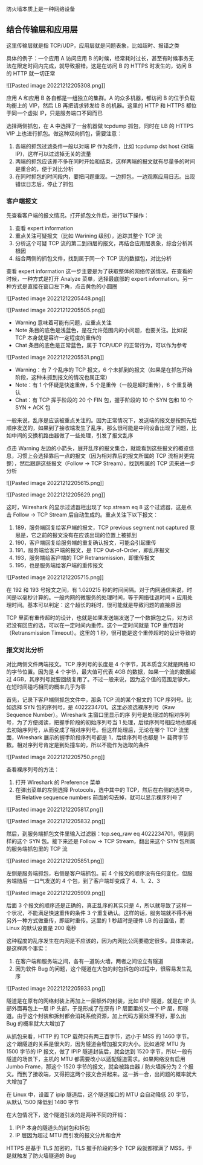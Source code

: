 防火墙本质上是一种网络设备

## 结合传输层和应用层

这里传输层就是指 TCP/UDP，应用层就是问题表象，比如超时、报错之类

具体的例子：一个应用 A 访问应用 B 的时候，经常耗时过长，甚至有时候事务无法在限定时间内完成，就导致报错。这是在访问 B 的 HTTPS 时发生的，访问 B 的 HTTP 就一切正常

![[Pasted image 20221212205308.png]]

应用 A 和应用 B 各自都是一组独立的集群。A 的众多机器，都访问 B 的位于负载均衡上的 VIP，然后 LB 再把请求转发给 B 的机器。这里的 HTTP 和 HTTPS 都位于同一个虚拟 IP，只是服务端口不同而已

选择两侧抓包，在 A 中选择了一台机器做 tcpdump 抓包，同时在 LB 的 HTTPS VIP 上也进行抓包。做这种双向抓包，需要注意：
1. 各端的抓包过滤条件一般以对端 IP 作为条件，比如 tcpdump dst host {对端 IP}，这样可以过滤掉无关的流量
2. 两端的抓包应该差不多在同时开始和结束，这样两端的报文就有尽量多的时间是重合的，便于对比分析
3. 在同时抓包的时间段内，要把问题重现。一边抓包，一边观察应用日志。出现错误日志后，停止了抓包

### 客户端报文

先查看客户端的报文情况。打开抓包文件后，进行以下操作：
1. 查看 expert information
2. 重点关注可疑报文（比如 Warining 级别），追踪其整个 TCP 流
3. 分析这个可疑 TCP 流的第二到四层的报文，再结合应用层表象，综合分析其根因
4. 结合两侧的抓包文件，找到属于同一个 TCP 流的数据包，对比分析

查看 expert information 这一步主要是为了获取整体的网络传送情况。在查看的时候，一种方式是打开 Analyze 菜单，选择最底部的 expert information。另一种方式是直接在窗口左下角，点击黄色的小圆圈

![[Pasted image 20221212205448.png]]

![[Pasted image 20221212205505.png]]

- Warning 意味着可能有问题，应重点关注
- Note 条目的底色是浅蓝色，是在允许范围内的小问题，也要关注。比如说 TCP 本身就是容许一定程度的重传的
- Chat 条目的底色是正常蓝色，属于 TCP/UDP 的正常行为，可以作为参考

![[Pasted image 20221212205531.png]]

- Warning：有 7 个乱序的 TCP 报文，6 个未抓到的报文（如果是在抓包开始阶段，这种未抓到报文的情况也属正常）
- Note：有 1 个怀疑是快速重传，5 个是重传（一般是超时重传），6 个重复确认
- Chat：有 TCP 挥手阶段的 20 个 FIN 包，握手阶段的 10 个 SYN 包和 10 个 SYN + ACK 包

一般来说，乱序是应该被重点关注的。因为正常情况下，发送端的报文是按照先后顺序发送的，如果到了接收端发生了乱序，那么很可能是中间设备出现了问题，比如中间的交换机路由器做了一些处理，引发了报文乱序

点击 Warning 左边的小箭头，展开乱序的报文集合，就能看到这些报文的概览信息，习惯上会选择靠后一点的报文（因为相对靠后的报文所属的 TCP 流相对更完整），然后跟踪这些报文（Follow -> TCP Stream），找到所属的 TCP 流来进一步分析

![[Pasted image 20221212205615.png]]

![[Pasted image 20221212205629.png]]

这时，Wireshark 的显示过滤器栏出现了 tcp.stream eq 8 这个过滤器，这是点击 Follow -> TCP Stream 后自动生成的。重点关注下以下报文：
1. 189，服务端回复给客户端的报文，TCP previous segment not captured 意思是，它之前的报文没有在应该出现的位置上被抓到
2. 190，客户端回复给服务端的重复确认报文，可能会引起重传
3. 191，服务端给客户端的报文，是 TCP Out-of-Order，即乱序报文
4. 193，服务端给客户端的 TCP Retransmission，即重传报文
5. 195，也是服务端给客户端的重传报文

![[Pasted image 20221212205715.png]]

在 192 和 193 号报文之间，有 1.020215 秒的时间间隔。对于内网通信来说，时间是以毫秒计算的。一般内网的微服务的处理时间，等于网络往返时间 + 应用处理时间。基本可以判定：这个超长的耗时，很可能就是导致问题的直接原因

TCP 里面有重传超时的设计，也就是如果发送端发送了一个数据包之后，对方迟迟没有回应的话，可以在一定时间内重传。这个一定时间就是 TCP 重传超时（Retransmission Timeout）。这里的 1 秒，很可能是这个重传超时的设计导致的

### 报文对比分析

对比两侧文件两端报文。TCP 序列号的长度是 4 个字节，其本质含义就是网络 IO 的字节位置。因为是 4 个字节，最大值可代表 4GB 的数据，如果一个流的数据超过 4GB，其序列号就要回绕复用了。不过一般来说，因为这个值的范围足够大，在短时间碰巧相同的概率几乎为零

首先，记录下客户端侧抓包文件中，那条 TCP 流的某个报文的 TCP 序列号。比如选择 SYN 包的序列号，是 4022234701。这里必须选裸序列号（Raw Sequence Number）。Wireshark 主窗口里显示的序 列号是处理过的相对序列号，为了方便阅读，把握手阶段的初始序列号当 1 处理，后续序列号相应地也都减去初始序列号，从而变成了相对序列号。但这样处理后，无论在哪个 TCP 流里面，Wireshark 展示的握手阶段序列号都是 1，后续序列号也都是 1+ 载荷字节数。相对序列号肯定是到处撞车的，所以不能作为选取的条件

![[Pasted image 20221212205750.png]]

查看裸序列号的方法：
1. 打开 Wireshark 的 Preference 菜单
2. 在弹出菜单的左侧选择 Protocols，选中其中的 TCP，然后在右侧的选项中，把 Relative sequence numbers 前面的勾去掉，就可以显示裸序列号了

![[Pasted image 20221212205817.png]]

![[Pasted image 20221212205832.png]]

然后，到服务端抓包文件里输入过滤器：tcp.seq_raw eq 4022234701，得到同样的这个 SYN 包。接下来还是 Follow -> TCP Stream，翻出来这个 SYN 包所属的服务端抓包里的 TCP 流

![[Pasted image 20221212205851.png]]

左侧是服务端抓包，右侧是客户端抓包。前 4 个报文的顺序没有任何变化，但服务端随后 一口气发送的 4 个包，到了客户端却变成了 4、1、2、3

![[Pasted image 20221212205909.png]]

后面 3 个报文的顺序还是正确的，真正乱序的其实只是 4，所以就导致了这样一个状况，不能满足快速重传的条件 3 个重复确认。这样的话，服务端就不得不用另外一种方式做重传，即超时重传。这里的 1 秒超时是硬件 LB 的设置值，而 Linux 的默认设置是 200 毫秒

这种程度的乱序发生在内网是不应该的，因为内网比公网要稳定很多。具体来说，是这样两个事实：
1. 在客户端和服务端之间，各有一道防火墙，两者之间设立有隧道
2. 因为软件 Bug 的问题，这个隧道在大包的封包拆包的过程中，很容易发生乱序

![[Pasted image 20221212205933.png]]

隧道是在原有的网络封装上再加上一层额外的封装，比如 IPIP 隧道，就是在 IP 头部外面再包上一层 IP 头部，于是形成了在原有 IP 层面里的又一个 IP 层，即隧道。由于这个封装和拆封都会消耗系统资源，加上代码方面处理不好，那么出 Bug 的概率就大大增加了

从抓包来看，HTTP 的 TCP 载荷只有两三百字节，远小于 MSS 的 1460 字节。这个跟隧道的关系是很大的，因为隧道会增加报文的大小。比如通常 MTU 为 1500 字节的 IP 报文，做了 IPIP 隧道封装后，就会达到 1520 字节，所以一般有隧道的场景下，主机的 MTU 都需要改小以适配隧道需求。如果网络没有启用 Jumbo Frame，那这个 1520 字节的报文，就会被路由器 / 防火墙拆分为 2 个报文。而到了接收端，又得把这两个报文合并起来。这一拆一合，出问题的概率就大大增加了

在 Linux 中，设置了 ipip 隧道后，这个隧道接口的 MTU 会自动降低 20 字节，从默认 1500 降低到 1480 字节

在大包情况下，这个隧道引发的是两种不同的开销：
1. IPIP 本身的隧道头的封包和拆包
2. IP 层因为超过 MTU 而引发的报文分片和合片

HTTPS 是基于 TLS 加密的，TLS 握手阶段的多个 TCP 段就都撑满了 MSS，于是就触发了防火墙隧道的 Bug
